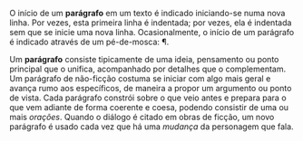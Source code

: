 O início de um **parágrafo** em um texto é indicado iniciando-se numa nova linha. Por vezes, esta primeira linha é indentada; por vezes, ela é indentada sem que se inicie uma nova linha. Ocasionalmente, o início de um parágrafo é indicado através de um pé-de-mosca: ¶.

Um **parágrafo** consiste tipicamente de uma ideia, pensamento ou ponto principal que o unifica, acompanhado por detalhes que o complementam. Um parágrafo de não-ficção costuma se iniciar com algo mais geral e avança rumo aos específicos, de maneira a propor um argumento ou ponto de vista. Cada parágrafo constrói sobre o que veio antes e prepara para o que vem adiante de forma coerente e coesa, podendo consistir de uma ou mais *orações*. Quando o diálogo é citado em obras de ficção, um novo parágrafo é usado cada vez que há uma *mudança* da personagem que fala.